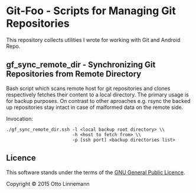 # Git-Foo - Scripts for Managing Git Repositories

This repository collects utilities I wrote for working with Git and Android Repo.

## gf\_sync\_remote\_dir - Synchronizing Git Repositories from Remote Directory

Bash script  which scans remote  host for git repositories  and clones
respectively  fetches their content to a local directory.  The primary
usage  is for  backup purposes.  On contrast  to other  aproaches e.g.
rsync the backed up repositories stay intact in case of malformed data
on the remote side.

Invocation:

    ./gf_sync_remote_dir.ssh -l <local backup root directory> \\
                             -h <host to fetch from> \\
                             -p [ssh port] <backup directories list>

## Licence
This software stands under the terms of the
[GNU General Public Licence](http://www.gnu.org/licenses/gpl.html).

Copyright © 2015 Otto Linnemann
